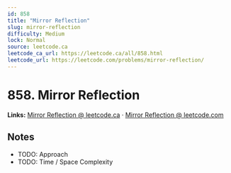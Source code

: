 ```yaml
--- 
id: 858
title: "Mirror Reflection"
slug: mirror-reflection
difficulty: Medium
lock: Normal
source: leetcode.ca
leetcode_ca_url: https://leetcode.ca/all/858.html
leetcode_url: https://leetcode.com/problems/mirror-reflection/
---
```


# 858. Mirror Reflection

**Links:** [Mirror Reflection @ leetcode.ca](https://leetcode.ca/all/858.html) · [Mirror Reflection @ leetcode.com](https://leetcode.com/problems/mirror-reflection/)

## Notes
- TODO: Approach
- TODO: Time / Space Complexity
